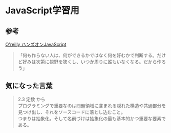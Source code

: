 # JavaScript学習用

## 参考

[O'reilly ハンズオンJavaScript](https://www.oreilly.co.jp/books/9784873119236/)

> 「何も作らない人は、何ができるかではなく何を好むかで判断する。だけど好みは次第に視野を狭くし、いつか周りに誰もいなくなる。だから作ろう」

## 気になった言葉

> 2.3 定数 から <br>
> プログラミングで重要なのは問題領域に含まれる隠れた構造や共通部分を見つけ出し、それをソースコードに落とし込むこと。<br>
> つまりは抽象化。そして名前づけは抽象化の最も基本的かつ重要な要素である。

